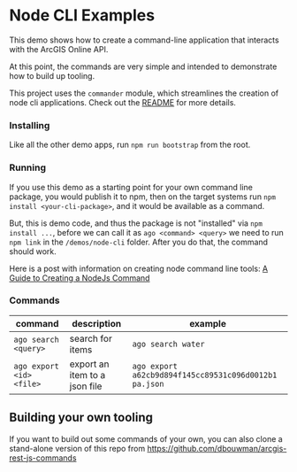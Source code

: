 # Node CLI Examples

This demo shows how to create a command-line application that interacts with the ArcGIS Online API.

At this point, the commands are very simple and intended to demonstrate how to build up tooling.

This project uses the `commander` module, which streamlines the creation of node cli applications. Check out the [README](https://github.com/tj/commander.js/blob/master/Readme.md) for more details.

### Installing

Like all the other demo apps, run `npm run bootstrap` from the root.

### Running
If you use this demo as a starting point for your own command line package, you would publish it to npm, then on the target systems run `npm install <your-cli-package>`, and it would be available as a command.

But, this is demo code, and thus the package is not "installed" via `npm install ...`, before we can call it as `ago <command> <query>` we need to run `npm link` in the `/demos/node-cli` folder. After you do that, the command should work.

Here is a post with information on creating node command line tools: [A Guide to Creating a NodeJs Command](https://x-team.com/blog/a-guide-to-creating-a-nodejs-command/)

### Commands

| command | description | example |
| --- | --- | --- |
| `ago search <query>` | search for items | `ago search water` |
| `ago export <id> <file>` | export an item to a json file | `ago export a62cb9d894f145cc89531c096d0012b1 pa.json` |

## Building your own tooling

If you want to build out some commands of your own, you can also clone a stand-alone version of this repo from https://github.com/dbouwman/arcgis-rest-js-commands

